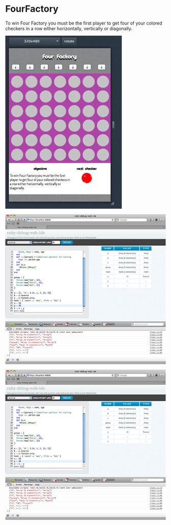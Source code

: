 FourFactory
====================

To win Four Factory you must be the first player to get four of your colored checkers in a row either horizontally, vertically or diagonally.

![Image](https://github.com/synodinos/FourFactory/blob/master/FourFactory-320x480.jpg)

![Image](http://github.com/synodinos/ruby-debug-web-ide/raw/master/ruby-debug-web-ide-splash.jpg)

![Image](http://github.com/synodinos/ruby-debug-web-ide/raw/master/ruby-debug-web-ide-splash.jpg)
